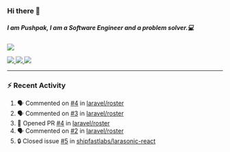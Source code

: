 ### Hi there 👋

##### I am Pushpak, I am a Software Engineer and a problem solver.💻

<a href='https://twitter.com/pushpak1300'><a href="https://pushpak1300.me/" target="_blank">
  <img src="https://img.shields.io/badge/website-%23E34F26.svg?&style=for-the-badge" />
</a> 
 
 <a href="https://twitter.com/pushpak1300" target="_blank">
  <img src="https://img.shields.io/badge/twitter-%231DA1F2.svg?&style=for-the-badge&logo=twitter&logoColor=white" />
</a> 

<a href="https://www.linkedin.com/in/pushpak-c-286b17b1/" target="_blank">
  <img src="https://img.shields.io/badge/linkedin-%230077B5.svg?&style=for-the-badge&logo=linkedin&logoColor=white" />
</a> 

<a href="https://dev.to/pushpak1300/" target="_blank">
  <img src="http://img.shields.io/badge/dev.to-gray?style=for-the-badge&logo=dev.to&?logoColor=white?logoWidth=100?label=" />
</a> 


</p>

---

### ⚡ Recent Activity

<!--START_SECTION:activity-->
1. 🗣 Commented on [#4](https://github.com/laravel/roster/pull/4#issuecomment-3103885245) in [laravel/roster](https://github.com/laravel/roster)
2. 🗣 Commented on [#3](https://github.com/laravel/roster/issues/3#issuecomment-3103875711) in [laravel/roster](https://github.com/laravel/roster)
3. 💪 Opened PR [#4](https://github.com/laravel/roster/pull/4) in [laravel/roster](https://github.com/laravel/roster)
4. 🗣 Commented on [#2](https://github.com/laravel/roster/pull/2#issuecomment-3102618593) in [laravel/roster](https://github.com/laravel/roster)
5. 🔒 Closed issue [#5](https://github.com/shipfastlabs/larasonic-react/issues/5) in [shipfastlabs/larasonic-react](https://github.com/shipfastlabs/larasonic-react)
<!--END_SECTION:activity-->
